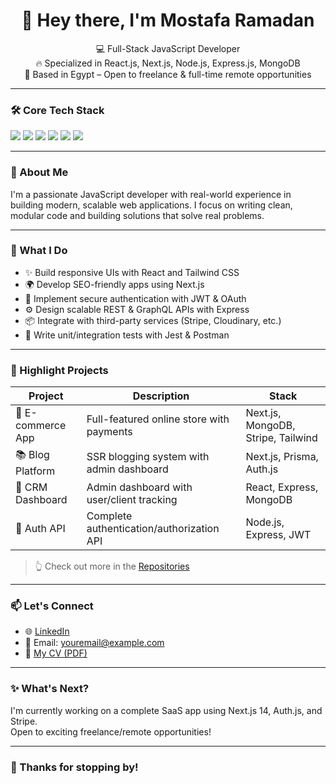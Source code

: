 <h1 align="center">👋 Hey there, I'm Mostafa Ramadan</h1>

<p align="center">
  💻 Full-Stack JavaScript Developer<br/>
  🔥 Specialized in React.js, Next.js, Node.js, Express.js, MongoDB<br/>
  📍 Based in Egypt – Open to freelance & full-time remote opportunities
</p>

---

### 🛠 Core Tech Stack

<p>
  <img src="https://img.shields.io/badge/Frontend-React.js-blue?style=flat-square&logo=react" />
  <img src="https://img.shields.io/badge/Next.js-black?style=flat-square&logo=next.js" />
  <img src="https://img.shields.io/badge/Backend-Node.js-green?style=flat-square&logo=node.js" />
  <img src="https://img.shields.io/badge/Database-MongoDB-brightgreen?style=flat-square&logo=mongodb" />
  <img src="https://img.shields.io/badge/UI-TailwindCSS-blue?style=flat-square&logo=tailwindcss" />
  <img src="https://img.shields.io/badge/Testing-Jest-red?style=flat-square&logo=jest" />
</p>

---

### 🚀 About Me

I'm a passionate JavaScript developer with real-world experience in building modern, scalable web applications. I focus on writing clean, modular code and building solutions that solve real problems.

---

### 🧠 What I Do

- ✨ Build responsive UIs with React and Tailwind CSS  
- 🌍 Develop SEO-friendly apps using Next.js  
- 🔐 Implement secure authentication with JWT & OAuth  
- ⚙️ Design scalable REST & GraphQL APIs with Express  
- 📦 Integrate with third-party services (Stripe, Cloudinary, etc.)  
- 🧪 Write unit/integration tests with Jest & Postman  

---

### 📌 Highlight Projects

| Project         | Description                                | Stack                             |
|----------------|--------------------------------------------|------------------------------------|
| 🛒 E-commerce App | Full-featured online store with payments  | Next.js, MongoDB, Stripe, Tailwind |
| 📚 Blog Platform  | SSR blogging system with admin dashboard  | Next.js, Prisma, Auth.js           |
| 🧾 CRM Dashboard  | Admin dashboard with user/client tracking | React, Express, MongoDB            |
| 🔐 Auth API       | Complete authentication/authorization API | Node.js, Express, JWT              |

> 👆 Check out more in the [Repositories](https://github.com/mostafa-R?tab=repositories)

---

### 📫 Let's Connect

- 🌐 [LinkedIn](https://www.linkedin.com/in/your-profile)
- 📩 Email: youremail@example.com
- 📂 [My CV (PDF)](https://your-cv-link)

---

### ✨ What's Next?

I'm currently working on a complete SaaS app using Next.js 14, Auth.js, and Stripe.  
Open to exciting freelance/remote opportunities!

---

### 🙏 Thanks for stopping by!

